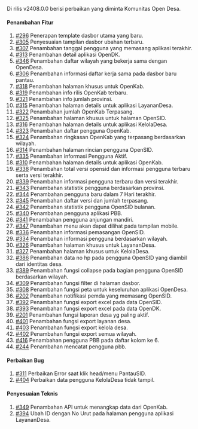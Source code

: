 Di rilis v2408.0.0 berisi perbaikan yang diminta Komunitas Open Desa.

#### Penambahan Fitur

1. [#296](https://github.com/OpenSID/pantau/issues/296) Penerapan template dasbor utama yang baru.
2. [#305](https://github.com/OpenSID/pantau/issues/305) Penyesuaian tampilan dasbor ubahan terbaru.
3. [#307](https://github.com/OpenSID/pantau/issues/307) Penambahan tanggal pengguna yang memasang aplikasi terakhir.
4. [#313](https://github.com/OpenSID/pantau/issues/313) Penambahan detail aplikasi OpenDK.
5. [#346](https://github.com/OpenSID/pantau/issues/346) Penambahan daftar wilayah yang bekerja sama dengan OpenDesa.
6. [#306](https://github.com/OpenSID/pantau/issues/306) Penambahan informasi daftar kerja sama pada dasbor baru pantau.
7. [#318](https://github.com/OpenSID/pantau/issues/318) Penambahan halaman khusus untuk OpenKab.
8. [#319](https://github.com/OpenSID/pantau/issues/319) Penambahan info rilis OpenKab terbaru.
9. [#321](https://github.com/OpenSID/pantau/issues/321) Penambahan info jumlah provinsi.
10. [#315](https://github.com/OpenSID/pantau/issues/315) Penambahan  halaman details untuk aplikasi LayananDesa.
11. [#322](https://github.com/OpenSID/pantau/issues/322) Penambahan jumlah OpenKab Terpasang.
12. [#325](https://github.com/OpenSID/pantau/issues/325) Penambahan halaman khusus untuk halaman OpenSID.
13. [#316](https://github.com/OpenSID/pantau/issues/316) Penambahan halaman details untuk aplikasi KelolaDesa.
14. [#323](https://github.com/OpenSID/pantau/issues/323) Penambahan daftar pengguna OpenKab.
15. [#324](https://github.com/OpenSID/pantau/issues/324) Penambahan ringkasan OpenKab yang terpasang berdasarkan wilayah.
16. [#314](https://github.com/OpenSID/pantau/issues/314) Penambahan halaman rincian pengguna OpenSID.
17. [#335](https://github.com/OpenSID/pantau/issues/335) Penambahan informasi Pengguna Aktif.
18. [#310](https://github.com/OpenSID/pantau/issues/310) Penambahan halaman details untuk aplikasi OpenKab.
19. [#338](https://github.com/OpenSID/pantau/issues/338) Penambahan total versi opensid dan informasi pengguna terbaru serta versi terakhir.
20. [#339](https://github.com/OpenSID/pantau/issues/339) Penambahan informasi pengguna terbaru dan versi terakhir.
21. [#343](https://github.com/OpenSID/pantau/issues/343) Penambahan statistik pengguna berdasarkan provinsi.
22. [#344](https://github.com/OpenSID/pantau/issues/344) Penambahan pengguna baru dalam 7 Hari terakhir.
23. [#345](https://github.com/OpenSID/pantau/issues/345) Penambahan daftar versi dan jumlah terpasang.
24. [#342](https://github.com/OpenSID/pantau/issues/342) Penambahan statistik pengguna OpenSID bulanan.
25. [#340](https://github.com/OpenSID/pantau/issues/340) Penambahan pengguna aplikasi PBB.
26. [#341](https://github.com/OpenSID/pantau/issues/341) Penambahan pengguna anjungan mandiri.
27. [#347](https://github.com/OpenSID/pantau/issues/347) Penambahan menu akan dapat dilihat pada tampilan mobile.
28. [#336](https://github.com/OpenSID/pantau/issues/336) Penambahan informasi pemasangan OpenSID.
29. [#334](https://github.com/OpenSID/pantau/issues/334) Penambahan informasi pengguna berdasarkan wilayah. 
30. [#326](https://github.com/OpenSID/pantau/issues/326) Penambahan halaman khusus untuk LayananDesa.
31. [#327](https://github.com/OpenSID/pantau/issues/327) Penambahan halaman khusus untuk KelolaDesa.
32. [#386](https://github.com/OpenSID/pantau/issues/386) Penambahan data no hp pada pengguna OpenSID yang diambil dari identitas desa.
33. [#389](https://github.com/OpenSID/pantau/issues/389) Penambahan fungsi collapse pada bagian pengguna OpenSID berdasarkan wilayah.
34. [#309](https://github.com/OpenSID/pantau/issues/309) Penambahan fungsi filter di halaman dasbor.
35. [#308](https://github.com/OpenSID/pantau/issues/308) Penambahan fungsi peta untuk keseluruhan aplikasi OpenDesa.
36. [#202](https://github.com/OpenSID/pantau/issues/202) Penambahan notifikasi pemda yang memasang OpenSID.
37. [#392](https://github.com/OpenSID/pantau/issues/392) Penambahan fungsi export excel pada data OpenSID.
38. [#393](https://github.com/OpenSID/pantau/issues/393) Penambahan fungsi export excel pada data OpenDK.
39. [#201](https://github.com/OpenSID/pantau/issues/201) Penambahan fungsi laporan desa yg paling aktif.
40. [#401](https://github.com/OpenSID/pantau/issues/401) Penambahan fungsi export layanan desa.
41. [#403](https://github.com/OpenSID/pantau/issues/403) Penambahan fungsi export kelola desa.
42. [#402](https://github.com/OpenSID/pantau/issues/402) Penambahan fungsi export semua wilayah.
43. [#416](https://github.com/OpenSID/pantau/issues/416) Penambahan pengguna PBB pada daftar kolom ke 6.
44. [#244](https://github.com/OpenSID/pantau/issues/244) Penambahan mencatat pengguna pbb.

#### Perbaikan Bug

1. [#311](https://github.com/OpenSID/pantau/issues/311) Perbaikan Error saat klik head/menu PantauSID.
2. [#404](https://github.com/OpenSID/pantau/issues/404) Perbaikan data pengguna KelolaDesa tidak tampil.


#### Penyesuaian Teknis

1. [#349](https://github.com/OpenSID/pantau/issues/349) Penambahan API untuk menangkap data dari OpenKab.
2. [#394](https://github.com/OpenSID/pantau/issues/394) Ubah ID dengan No Urut pada halaman pengguna aplikasi LayananDesa.
